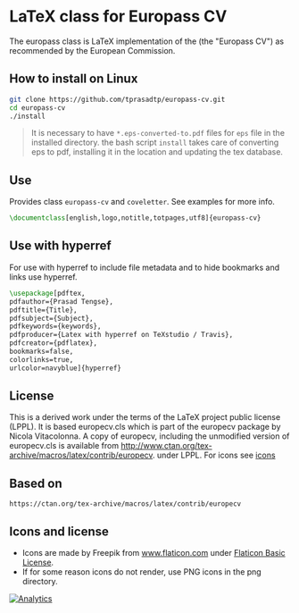 # LaTeX class for Europass CV

The eu­ropass class is LaTeX im­ple­men­ta­tion of the  (the "Europass CV") as rec­om­mended by the Euro­pean Com­mis­sion.

## How to install on Linux

```sh
git clone https://github.com/tprasadtp/europass-cv.git
cd europass-cv
./install
```
> It is necessary to have `*.eps-converted-to.pdf` files for `eps` file in the installed directory. the bash script `install` takes care of converting eps to pdf, installing it in the location and updating the tex database.

## Use
Provides class `europass-cv` and `coveletter`. See examples for more info.
```tex
\documentclass[english,logo,notitle,totpages,utf8]{europass-cv}
```
## Use with hyperref
For use with hyperref to include file metadata and to hide bookmarks and links use hyperref.
```tex
\usepackage[pdftex,
pdfauthor={Prasad Tengse},
pdftitle={Title},
pdfsubject={Subject},
pdfkeywords={keywords},
pdfproducer={Latex with hyperref on TeXstudio / Travis},
pdfcreator={pdflatex},
bookmarks=false,
colorlinks=true,
urlcolor=navyblue]{hyperref}
```
## License
This is a derived work under the terms of the LaTeX project public license (LPPL). It is based  europecv.cls which is part of the europecv package by Nicola Vitacolonna. A copy of europecv, including the unmodified version of europecv.cls is available  from http://www.ctan.org/tex-archive/macros/latex/contrib/europecv. under LPPL. For icons see [icons](#icons-and-license)

## Based on
`https://ctan.org/tex-archive/macros/latex/contrib/europecv`


## Icons and license
* Icons are made by Freepik from www.flaticon.com under
[Flaticon Basic License](https://file000.flaticon.com/downloads/license/license.pdf).
* If for some reason icons do not render, use PNG icons in the png directory.


[![Analytics](https://ga-beacon.prasadt.com/UA-101760811-3/github/europass-cv?flat)](https://prasadt.com/google-analytics-beacon)
